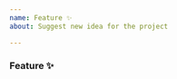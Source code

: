 ```yaml
---
name: Feature ✨
about: Suggest new idea for the project

---
```


<!-- Please search existing issues to avoid creating duplicates. -->
### Feature ✨
<!-- Provide as much useful information as you can. -->



<!-- Why do we need this? Please explain the motivation, how it will be used, etc. -->
<!-- Optionally think about how this could be added. Can you add it and submit a PR? -->
